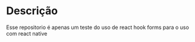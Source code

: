 # Descrição

Esse repositorio é apenas um teste do uso de react hook forms para o uso com react native